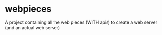 # webpieces
A project containing all the web pieces (WITH apis) to create a web server (and an actual web server)

